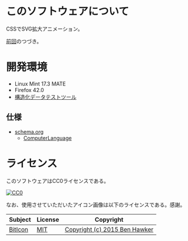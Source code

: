 # このソフトウェアについて

CSSでSVG拡大アニメーション。

[前回](https://github.com/ytyaru/schema.org.ComputerLanguage.Image.201702141306)のつづき。

# 開発環境

* Linux Mint 17.3 MATE
* Firefox 42.0
* [構造化データテストツール](https://search.google.com/structured-data/testing-tool?hl=ja)

## 仕様

* [schema.org](https://schema.org)
	* [ComputerLanguage](https://schema.org/ComputerLanguage)

# ライセンス

このソフトウェアはCC0ライセンスである。

[![CC0](http://i.creativecommons.org/p/zero/1.0/88x31.png "CC0")](http://creativecommons.org/publicdomain/zero/1.0/deed.ja)

なお、使用させていただいたアイコン画像は以下のライセンスである。感謝。

Subject|License|Copyright
-------|-------|---------
[BitIcon](https://github.com/hwkr/BitIco)|[MIT](https://opensource.org/licenses/MIT)|[Copyright (c) 2015 Ben Hawker](https://github.com/hwkr/BitIcon/blob/master/LICENSE)

